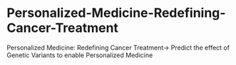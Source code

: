 # Personalized-Medicine-Redefining-Cancer-Treatment
Personalized Medicine: Redefining Cancer Treatment-> Predict the effect of Genetic Variants to enable Personalized Medicine
